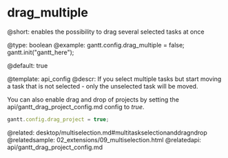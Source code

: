 drag_multiple
=============

@short: enables the possibility to drag several selected tasks at once
	

@type: boolean
@example:
gantt.config.drag_multiple = false;
gantt.init("gantt_here");

@default: true

@template:	api_config
@descr: 
If you select multiple tasks but start moving a task that is not selected - only the unselected task will be moved.

You can also enable drag and drop of projects by setting the api/gantt_drag_project_config.md config to *true*.

~~~js
gantt.config.drag_project = true;
~~~

@related: desktop/multiselection.md#multitaskselectionanddragndrop
@relatedsample: 02_extensions/09_multiselection.html
@relatedapi: api/gantt_drag_project_config.md